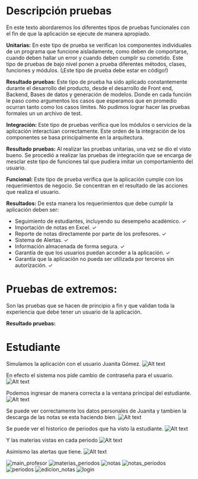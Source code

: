 # Descripción pruebas


En este texto abordaremos los diferentes tipos de pruebas funcionales con el fin de que la aplicación se ejecute de manera apropiado. 

 

**Unitarias:**  En este tipo de prueba se verifican los componentes individuales de un programa que funcione aisladamente, como deben de comportarse, cuando deben hallar un error y cuando deben cumplir su cometido. Este tipo de pruebas de bajo nivel ponen a prueba diferentes métodos, clases, funciones y módulos. (¡Este tipo de prueba debe estar en código!) 

**Resultado pruebas:** Este tipo de prueba ha sido aplicado constantemente durante el desarrollo del producto, desde el desarrollo de Front end, Backend, Bases de datos y generación de modelos. Donde en cada función le paso como argumentos los casos que esperamos que en promedio ocurran tanto como los casos límites.  No pudimos lograr hacer las pruebas formales un un archivo de test. 

**Integración:** Este tipo de pruebas verifica que los módulos o servicios de la aplicación interactúan correctamente. Este orden de la integración de los componentes se basa principalmente en la arquitectura. 

**Resultado pruebas:** Al realizar las pruebas unitarias, una vez se dio el visto bueno. Se procedió a realizar las pruebas de integración que se encarga de mesclar este tipo de funciones tal que pudiera imitar un comportamiento del usuario. 

**Funcional:** Este tipo de prueba verifica que la aplicación cumple con los requerimientos de negocio. Se concentran en el resultado de las acciones que realiza el usuario. 

**Resultados:** De esta manera los requerimientos que debe cumplir la aplicación deben ser: 
- Seguimiento de estudiantes, incluyendo su desempeño académico. ✓ 
- Importación de notas en Excel.  ✓ 
- Reporte de notas directamente por parte de los profesores. ✓ 
- Sistema de Alertas. ✓ 
- Información almacenada de forma segura. ✓ 
- Garantía de que los usuarios puedan acceder a la aplicación. ✓ 
- Garantía que la aplicación no pueda ser utilizada por terceros sin autorización. ✓ 

# Pruebas de extremos: 
Son las pruebas que se hacen de principio a fin y que validan toda la experiencia que debe tener un usuario de la aplicación. 

**Resultado pruebas:**
# Estudiante

Simulamos la aplicación con el usuario Juanita Gómez.
![Alt text](https://user-images.githubusercontent.com/33558020/87893607-01fa0b00-ca06-11ea-9d92-02daad1e30cc.PNG)

En efecto el sistema nos pide cambio de contraseña para el usuario.
![Alt text](https://user-images.githubusercontent.com/33558020/87893895-d3306480-ca06-11ea-8ba8-ddc138be3fbc.PNG)

Podemos ingresar de manera correcta a la ventana principal del estudiante.
![Alt text](https://user-images.githubusercontent.com/33558020/87893900-d592be80-ca06-11ea-83b2-278dce0e311a.PNG)

Se puede ver correctamente los datos personales de Juanita y tambien la descarga de las notas se esta haciendo bien.
![Alt text](https://user-images.githubusercontent.com/33558020/87893896-d3c8fb00-ca06-11ea-8cde-54677e3e0c83.PNG)

Se puede ver el historico de periodos que ha visto la estudiante.
![Alt text](https://user-images.githubusercontent.com/33558020/87893898-d4fa2800-ca06-11ea-8b4a-33abf65b4732.PNG)

Y las materias vistas en cada periodo
![Alt text](https://user-images.githubusercontent.com/33558020/87893902-d592be80-ca06-11ea-9be3-8789c4e5c884.PNG)

Asimismo las alertas que tiene.
![Alt text](https://user-images.githubusercontent.com/33558020/87894106-6ff30200-ca07-11ea-811d-3c363f97c868.PNG)




![main_profesor](https://user-images.githubusercontent.com/33558020/87894540-a54c1f80-ca08-11ea-950a-6f81788a9117.PNG)
![materias_periodos](https://user-images.githubusercontent.com/33558020/87894541-a5e4b600-ca08-11ea-9d8a-5f17caaef8c4.PNG)
![notas](https://user-images.githubusercontent.com/33558020/87894543-a5e4b600-ca08-11ea-995a-61cf5723409a.PNG)
![notas_periodos](https://user-images.githubusercontent.com/33558020/87894545-a67d4c80-ca08-11ea-9e84-9597fec1f518.PNG)
![periodos](https://user-images.githubusercontent.com/33558020/87894546-a715e300-ca08-11ea-80aa-c830d01b63b8.PNG)
![edicion_notas](https://user-images.githubusercontent.com/33558020/87894547-a715e300-ca08-11ea-8baf-c8fda2e88c45.PNG)
![login](https://user-images.githubusercontent.com/33558020/87894549-a7ae7980-ca08-11ea-95d5-a169bca15892.PNG)







